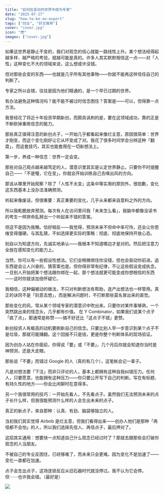 ```yaml
---
title: "如何在变动的世界中成为专家"
date: "2025-07-27"
slug: "how-to-be-an-expert"
tags: ["创业", "好文推荐"]
cover: "cover.jpg"
icon: "😎"
images: ["cover.jpg"]
---
```

如果这世界是静止不变的，我们对观念的信心就能一路线性上升。某个想法经得起越多样、越严格的考验，就越可能是真的。许多人其实默默相信这一点——对「人性」这种变化不大的领域来说，这么想或许没错。



但对那些会变的东西——也就是几乎所有其他事物——你就不能再这样信任自己的判断了。



专家之所以会错，往往是因为他们精通的，是一个早已过期的世界。



有办法避免这种情况吗？能不能不被过时信念困住？答案是——可以，但得靠一点方法。



我曾经花了将近十年投资早期新创，而颇具讽刺的是，要在这领域成功，靠的正是不断砍掉重练信念的能力。



那些真正值得注意的新创点子，一开始几乎都看起来像烂主意，原因很简单：世界才刚变，而这个变化刚好让它从坏变成了对。我花了很多时间学会分辨这种「翻盘」，而这套技巧，其实也能套用在一切新想法上。



第一步，养成一种信念：世界一定会变。



那些对自己观点越来越笃定的人，潜意识里其实是认定世界静止。只要你不时提醒自己——「不是喔，它在变」，你就会开始训练自己去嗅出风的方向。



那该从哪里开始观察？除了「人性不太变」这条中等实用的原则外，很抱歉，变化这东西基本上没办法准确预测。



听起来像废话，但很重要：真正重要的变化，几乎从来都来自意料之外的方向。



所以我乾脆放弃预测。每次有人在访问里问我「未来怎么看」，我脑中都像没读书的考生一样拼命乱掰出一个听起来不错的答案。



但这不是因为我懒。恰好相反——我觉得，预测未来不但命中率可怜，还会让你思维变得僵硬。与其乱猜，不如选择更实际的策略：彻底、彻底地保持开放心态。



别自以为知道方向，先诚实地承认——我根本不知道哪边才是对的。然后把注意力全放在感知变化的能力上。



当然，你可以有一些假设性想法。它们会稍微绑住你没错，但也会驱动你前进。追东西是会让人兴奋的，猜答案也是。但你得非常有纪律，不让这些假设变成执念。
一旦别人开始把某个想法跟你绑在一起，那个想法就更可能变成你想相信的东西——这时你就该加倍怀疑它。



我相信，这种偏被动的做法，不只对判断想法有帮助，连产出想法也一样管用。真正的诀窍不是「刻意去想」，而是解决问题时，不打断那些莫名冒出来的直觉。



那些变化的风，常从某个领域专家的潜意识中吹出来。只要你对某件事够熟，一个突然跳出来的怪念头，几乎都有价值。
在 Y Combinator，如果我们说某个点子「疯了点」，那通常是称赞——搞不好还比「这点子不错」更赞。



新创投资人有极高的动机要刷新自己的信念。只要比别人早一步意识到某个点子不是垃圾，那就可能赚翻。这个回报不只是钱，更是你整个判断体系的现场验证。



因为创办人站在你面前，你得说「要」或「不要」，几个月后你就会知道你当时是神预测，还是大走眼。



那些说「不要」而错过 Google 的人（真的有几个），这笔帐会记一辈子。



凡是对想法要「下注」而非只评论的人，基本上都拥有这种自我纠错压力。任何人，只要愿意，也能拥有这种压力——你只要公开写下自己的判断。写在有标题、有持久性的地方——你会比闲聊时在意得多。



另一个我很常用的技巧：一开始先看人，不先看点子。虽然我们无法预测未来的点子长什么样，但我很能预测什么样的人会生出未来的点子。



真正的新点子，来自那种：认真、有劲、脑袋够独立的人。



当初我们其实觉得 Airbnb 是烂主意，但我们看得出来——创办人他们是那种「再怪都不会怕」的人，所以我们选择先信人、再信点子，最后押对了。



这招其实通用：想要快一点知道自己什么观念已经过时了？那就去跟那些会打破你观念的人当朋友。



不被自己的专业反困住，已经够难了，而未来只会更难。因为变化不是加速了——变化一直都在加速。



点子会生出点子，这场连锁反应从旧石器时代就没停过。我不认为它会停。
但⋯⋯也许我会错。（最好是）




![](https://prod-files-secure.s3.us-west-2.amazonaws.com/112d0858-5090-4d34-a606-b75eb8d65fd2/46476355-9cf3-4e99-9b7a-3531bc426380/1000202064.png?X-Amz-Algorithm=AWS4-HMAC-SHA256&X-Amz-Content-Sha256=UNSIGNED-PAYLOAD&X-Amz-Credential=ASIAZI2LB466Z4WTAAWW%2F20251011%2Fus-west-2%2Fs3%2Faws4_request&X-Amz-Date=20251011T161353Z&X-Amz-Expires=3600&X-Amz-Security-Token=IQoJb3JpZ2luX2VjEG0aCXVzLXdlc3QtMiJHMEUCIFLbA4PgILiCklNa5ai6E%2FlukRn7Ql6Fa8o6TFnnnqYLAiEAn%2FuYPwU%2Fz%2Bs6V7br%2BY1f2Z0dcxu1oMSLg6OrllNGYjQq%2FwMIFhAAGgw2Mzc0MjMxODM4MDUiDL9AkGKY%2FytGpYmOySrcA12ZKPAp%2FJK2bZyULz4Fp%2BSCLTt%2BtGnoK0h1LMOTistxAJufWSIkfNfIs4S4HFfdIHBJn3dLq9l6Zrqdj6ti%2BiFRpom3%2Bu%2B5BxAoQnUfQIMxTxXaWj6TEW2VpsfBgC6qJN7%2BV8%2FkHKSvz%2BI9hpJmsuR5EnmNpZuSGW6kDJQKdV4GRM4MMpQXU1WU%2Bn%2FPo92I89yVHpn2%2FQHgvBstzAEpgVigO%2BVInk42k0DEg9s9XK7RbOeSMsQfx8fJO2JYyP8YmlltUlftUelAfBU6QxyMk6eZwdFEUa%2FZmLCwcAsG9SXQbqBIc8RZ06Q2SbElT8uViysT%2BTg9LJnQMHSwEl6ClpgRuvAXwQ1S8a1UScr8iZBt1y%2BNa9GMz69S38gDIK1%2B18D8xEvPjNpljWmRgRxHq4g1Bgfwof9%2Bj7otqqZT%2FvpP0hZxLQa0j4O%2BOzV1RaJIgnCL14Q4n9pL5VMj2XZLGQ%2F1AylwbvST%2B4Uhbh6wj4CekSQc1UT%2F%2Bnhu5j8DRUoWXeioFydeHdFVonlAWLy1ByTXfNvYvduLPISiGRoIO%2BwR9hFTL6Idb7hjGlqsqLdfoFpTmdIrptR2lgtqdNhYQU5TJikTWG7jb3o5G37GaTVC6AoH2TzScKD85pcPMOakqccGOqUBUSqDZK%2Bz4NhGsWHR0Rc7ixazRCQXREbwUzKZwWlj3ZPmM7DpJracppkB36bxw3UCJyfwxKU%2BjNMNvpqf8eBfU6r4JxaUICXU93M3QwVPuhPzN7S6T5e7DlzzkrBgjuip1NujkRDoMwGVKzW6fEaU0vZJNXQ7IOyX%2Bs%2BqpAGM3TImmn%2BrOtwyjgFQELB13IHK%2FZgY%2F%2Bl12aa%2BvhHAuYkx39D153dQ&X-Amz-Signature=709c480f34e7585f2e58155abff6d0bb6c33ffe86cd27120393cb56e125837a9&X-Amz-SignedHeaders=host&x-amz-checksum-mode=ENABLED&x-id=GetObject)

